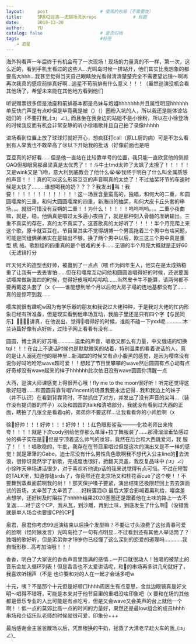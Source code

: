 ```yaml
---
layout:     post   				    # 使用的布局（不需要改）
title:      SRRX2巡演——无锡场流水repo				# 标题 
date:       2019-12-20
author:     YU
catalog: false 						# 是否归档
tags:								#标签
    - 追星
---
```


海外狗看声一年后终于有机会苟了一次现场！现场的力量真的不一样，第一次，这么近的，看到手机里看过的这些人…光鸣岛时候一排站开，他们其实比我想象的都要高大hhh…我甚至觉得当天自己眼睛放光看得清清楚楚完全不需要望远镜～啊再再次我真的感叹前排真好啊…追星不苟前排有什么意义！！！（虽然巡演没机会看其他场了，希望未来能在其他地方看到他们

听说赠票很多但是池座和前排基本都是岛妹与炮姐hhhhhhh并且属性明显hhhhhh单反快门声是有点吵但是毕竟我是被（）（）圈粉入坑的人，所以我还是能体谅站姐们的（不要打我_(:з」∠)_  而且坐在我身边的站姐不是小徐粉，所以在小徐登场的时候我反而有机会非常安静的听小徐唱歌并且自己拍了录像hhhhh

进场看到位置上放了球球灯就好开心，想疯狂打call（原LL厨的病）可是不怎么看到有人举我也不敢举高了😢以下开始我的批话（好像前面也是吧

豆豆真的好好看……但是他一直站在比较靠单号的位置，我只能一直欣赏他的侧颜QAQ但那眼窝那鼻梁真是太优秀了！！斗牛士tmd太帅了太飒了太撩了！！！！！又是wink又是飞吻，意大利到底教会了他什么😭😭我终于明白了什么叫金属质感的声音！！！真的可以这么形容豆豆的声音啊真的太绝了！不过抽奖环节的车速时候是太快了………谁想喝我的奶？？？？我发出🐔叫！我要！！！！！！！！！！！！！这一场豆含量蛮高的，独唱，和何大的二重，和圆圆嘤席的三重，和何大圆圆嘤席的四重，新海四的抽奖，和何大皮卡丘头套的串场。。。就很可惜没有豆朔的二重！！为什么！！！！！呜呜呜呜。。。二重小夜曲嘛，就是，稳，他俩真是唱过太多遍小夜曲了，就是那种刻入骨髓的准确输出。三重不真实的存在，真的太不真实了，这首歌真的太好听了！！！！半个月亮爬上来这个歌，原卡就豆豆在。节目里其实不觉得胡博一个男高拖着三个男中有啥问题，可能是同组俩弟弟实在是输出不够。换了两个男中以后，欧三这三个男中真是重 型 机 械。歌剧组的四重真的是个很难的关卡……无锡的半个月亮大概就是正好60（无滤镜打分 

昨天何大的造型也好帅，被蛊到了一点点（喂 作为同年生人，他实在是太成熟稳重了让我有一丢丢害怕……但在和嘤席互动问他和圆圆谁唱得好的时候，还说要面试嘤席做新海四的时候，觉得好皮哦哈哈哈哈……当然皮卡牛不能算，请两何都不要再戴这头套了（x《——谁能想到半个月以后何大房子塌的连地基都没有了……真的是惊吓到我……

嘤席就很有趣呢w因为有学乐器的朋友和我说过大佬种种，于是我对大佬的忙内形象已经有所准备，但是现实看到他串场互动，我脑子里还是只有四个字【与民同乐】🤦‍♀️🤦‍♀️讲真，在他说出，觉得🌙唱得好的时候，谁能不磕一下yxxl呢…………木兰诗篇好像有点好听，过阵子网上看看有没有…

圆圆，博士真的好苏哦…………温柔的声音，唱歌又那么有力量，中文俄语的切换tql！！！在台上不说话时候也是默默微笑的站着，特别温柔的看着说话的人，真的是让人溺死在他的眼神里…新海四的时候又有点小腹黑的感觉，是因为嘤席没有说你好吗哈哈哈wave超可爱！！想起了节目里攀攀的wave然后圆圆有点心动有点好奇却没有wave起来的样子hhhhhh此次依旧没有wave圆圆你清醒一点

大西，巡演大师课感觉上得很开心哦！fly me to the moon很好听！听完还觉得这歌好短哦……和圆圆背靠背唱Vincent的场景我要永远记得…我和我边上的妹子（并不认识）在看到背靠背时，不禁抓住了对方，并发出了没有声音的尖叫…（装作没有提词器的样子）以及和圆圆的talk和清唱部分，我就没有看到过大西的正面，瞎拍了几张全是看着q的，弟弟你不要这样…让我看看你的小帅脸啊（x 

徐🌲好帅！！！好帅！！！好帅！！！红色眼影鲨我———化妆老师出来挨夸！！！！就是下次cody别给他穿那么单薄+拉丁舞服装了……那滑溜溜垂坠感过分的裤子实在是🤦‍♀️但是宁顶着这么帅气的妆容，竟然在后台和大西跳爱河，我 服 了！！！！唱歌稳的，牛批，我存在在节目里唱过但是这次的演出又是不一样的感觉！就是犟犟的Gabe，迪士尼没有什么男性角色歌啊我不想代入公主line的🚬去流浪，很惊讶竟然学了新歌，完成度也很好，掀翻天灵盖，我反复品味中 _(:з」∠)_ 小徐昨天串场讲话很少，对于喜欢听他说p话的我来说觉得有点可惜。不过在短暂的TALK里，知道你磕srds了，你竟然还在北京场又和桂花香cue了这个梗！！不要舞到蒸煮面前啊我的树！！那天保护嗓子要紧，演出结束还极限赶回上去去演面试的首场，太辛苦了太辛苦了……妈粉落泪:disappointed_relieved: 最后大家合影喊着奥利给，嘤席差点想学，还好树及时阻拦了hhhhh结果2020圈圈还是跟着他在土味的路上一去不复返……对于这个CP，我从瓦，到沙雕，再到土味，到底发生了什么啊🚬（没错我就是单人场合也要提CP的CP:dog:

泉君，泉君你考虑99巡演结束以后换个发型嘛？不要让寸头浪费了这张青春可爱的脸啊（怪阿姨发言）光鸣岛抢了一句有点明显…不过看到还有其他人举话筒了？独唱的歌好听，但是弟弟你才19岁你已经懂了这么深刻的恋爱的道理吗…………我自惭形秽…高考加油哦！！！

香香，明白了大家说的香香声音里饱满的感情…一开口就很动人！独唱的被禁止的音乐会加入循环列表！但是香香也不太爱讲话呢，和🌲的串场再多讲几句就好了，我喜欢听相声（不是 也许要和对的人在一起才会话多吧w

十元，咦？不是那个十元但是好顺口hhhh周医生有点意思，金丝边眼镜真是好文明～唱得不错呀，可能是本来对于他节目里的重唱没啥印象吧（x 要和在场的其他都是音乐专业的人比可能是有点吃亏，但是又会wave又会美声的台上就他一个啊！！低一点的莫郊比高一点的时间的力量好，果然还是最low组合的成员hhhh串场和介绍乐队老师的时候就很可爱，印象分+++

最后感谢金主爸爸散场以后，凭票根换的牛奶，拯救了大清老早赶火车的我_(:з」∠)_
